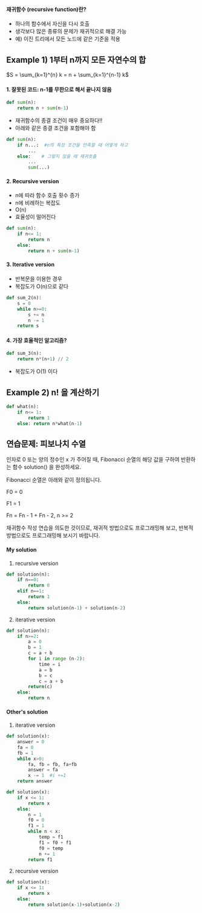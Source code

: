 #### 재귀함수 (recursive function)란?
- 하나의 함수에서 자신을 다시 호출
- 생각보다 많은 종류의 문제가 재귀적으로 해결 가능
- 예) 이진 트리에서 모든 노드에 같은 기준을 적용

## Example 1) 1부터 n까지 모든 자연수의 합
$S = \sum_{k=1}^{n} k = n + \sum_{k=1}^{n-1} k$

#### 1. 잘못된 코드: n-1를 무한으로 해서 끝나지 않음

```python
def sum(n):
    return n + sum(n-1)
```
- 재귀함수의 종결 조건이 매우 중요하다!!
- 아래와 같은 종결 조건을 포함해야 함

```python
def sum(n):
    if n...:  #n의 특정 조건을 만족할 때 어떻게 하고
        ...
    else:    # 그렇지 않을 때 재귀호출
        ...
        sum(...)
```


#### 2. Recursive version
- n에 따라 함수 호출 횟수 증가
- n에 비례하는 복잡도
- O(n)
- 효율성이 떨어진다
```python
def sum(n):
    if n<= 1:
        return n
    else:
        return n + sum(n-1)
```

#### 3. Iterative version
- 반복문을 이용한 경우
- 복잡도가 O(n)으로 같다
```python
def sum_2(n):
    s = 0
    while n>=0:
        s += n
        n -= 1
    return s
```

#### 4. 가장 효율적인 알고리즘?
```python
def sum_3(n):
    return n*(n+1) // 2
```
- 복잡도가 O(1) 이다

## Example 2) n! 을 계산하기
```python
def what(n):
    if n<= 1:
        return 1
    else: return n*what(n-1)
```

## 연습문제: 피보나치 수열
인자로 0 또는 양의 정수인 x 가 주어질 때, Fibonacci 순열의 해당 값을 구하여 반환하는 함수 solution() 을 완성하세요.

Fibonacci 순열은 아래와 같이 정의됩니다.

F0 = 0

F1 = 1

Fn = Fn - 1 + Fn - 2, n >= 2

재귀함수 작성 연습을 의도한 것이므로, 재귀적 방법으로도 프로그래밍해 보고, 반복적 방법으로도 프로그래밍해 보시기 바랍니다.

#### My solution
1. recursive version
```python
def solution(n):
    if n==0:
        return 0
    elif n==1:
        return 1
    else:
        return solution(n-1) + solution(n-2)
```
2. iterative version
```python
def solution(n):
    if n>=2:
        a = 0
        b = 1
        c = a + b
        for i in range (n-2):
            time = i
            a = b
            b = c
            c = a + b
        return(c)
    else:
        return n
```

#### Other's solution

1. iterative version
```python
def solution(x):
    answer = 0
    fa = 0
    fb = 1
    while x>0:
        fa, fb = fb, fa+fb
        answer = fa
        x -= 1  #i +=1
    return answer
```

```python
def solution(x):
    if x <= 1:
        return x
    else:
        n = 1
        f0 = 0
        f1 = 1
        while n < x:
            temp = f1
            f1 = f0 + f1
            f0 = temp
            n += 1
        return f1
```

2. recursive version
```python
def solution(x):
    if x <= 1:
        return x
    else:
        return solution(x-1)+solution(x-2)
```
